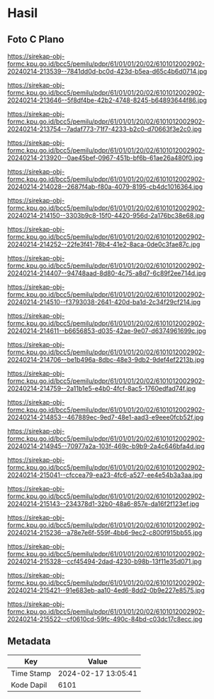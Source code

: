 # Hasil

## Foto C Plano

https://sirekap-obj-formc.kpu.go.id/bcc5/pemilu/pdpr/61/01/01/20/02/6101012002902-20240214-213539--7841dd0d-bc0d-423d-b5ea-d65c4b6d0714.jpg

https://sirekap-obj-formc.kpu.go.id/bcc5/pemilu/pdpr/61/01/01/20/02/6101012002902-20240214-213646--5f8df4be-42b2-4748-8245-b64893644f86.jpg

https://sirekap-obj-formc.kpu.go.id/bcc5/pemilu/pdpr/61/01/01/20/02/6101012002902-20240214-213754--7adaf773-71f7-4233-b2c0-d70663f3e2c0.jpg

https://sirekap-obj-formc.kpu.go.id/bcc5/pemilu/pdpr/61/01/01/20/02/6101012002902-20240214-213920--0ae45bef-0967-451b-bf6b-61ae26a480f0.jpg

https://sirekap-obj-formc.kpu.go.id/bcc5/pemilu/pdpr/61/01/01/20/02/6101012002902-20240214-214028--2687f4ab-f80a-4079-8195-cb4dc1016364.jpg

https://sirekap-obj-formc.kpu.go.id/bcc5/pemilu/pdpr/61/01/01/20/02/6101012002902-20240214-214150--3303b9c8-15f0-4420-956d-2a176bc38e68.jpg

https://sirekap-obj-formc.kpu.go.id/bcc5/pemilu/pdpr/61/01/01/20/02/6101012002902-20240214-214252--22fe3f41-78b4-41e2-8aca-0de0c3fae87c.jpg

https://sirekap-obj-formc.kpu.go.id/bcc5/pemilu/pdpr/61/01/01/20/02/6101012002902-20240214-214407--94748aad-8d80-4c75-a8d7-6c89f2ee714d.jpg

https://sirekap-obj-formc.kpu.go.id/bcc5/pemilu/pdpr/61/01/01/20/02/6101012002902-20240214-214510--f3793038-2641-420d-ba1d-2c34f29cf214.jpg

https://sirekap-obj-formc.kpu.go.id/bcc5/pemilu/pdpr/61/01/01/20/02/6101012002902-20240214-214611--b6656853-d035-42ae-9e07-d6374961699c.jpg

https://sirekap-obj-formc.kpu.go.id/bcc5/pemilu/pdpr/61/01/01/20/02/6101012002902-20240214-214706--be1b496a-8dbc-48e3-9db2-9def4ef2213b.jpg

https://sirekap-obj-formc.kpu.go.id/bcc5/pemilu/pdpr/61/01/01/20/02/6101012002902-20240214-214759--2a11b1e5-e4b0-4fcf-8ac5-1760edfad74f.jpg

https://sirekap-obj-formc.kpu.go.id/bcc5/pemilu/pdpr/61/01/01/20/02/6101012002902-20240214-214853--467889ec-9ed7-48e1-aad3-e9eee0fcb52f.jpg

https://sirekap-obj-formc.kpu.go.id/bcc5/pemilu/pdpr/61/01/01/20/02/6101012002902-20240214-214945--70977a2a-103f-469c-b9b9-2a4c646bfa4d.jpg

https://sirekap-obj-formc.kpu.go.id/bcc5/pemilu/pdpr/61/01/01/20/02/6101012002902-20240214-215041--cfccea79-ea23-4fc6-a527-ee4e54b3a3aa.jpg

https://sirekap-obj-formc.kpu.go.id/bcc5/pemilu/pdpr/61/01/01/20/02/6101012002902-20240214-215143--234378d1-32b0-48a6-857e-da16f2f123ef.jpg

https://sirekap-obj-formc.kpu.go.id/bcc5/pemilu/pdpr/61/01/01/20/02/6101012002902-20240214-215236--a78e7e6f-559f-4bb6-9ec2-c800f915bb55.jpg

https://sirekap-obj-formc.kpu.go.id/bcc5/pemilu/pdpr/61/01/01/20/02/6101012002902-20240214-215328--ccf45494-2dad-4230-b98b-13f11e35d071.jpg

https://sirekap-obj-formc.kpu.go.id/bcc5/pemilu/pdpr/61/01/01/20/02/6101012002902-20240214-215421--91e683eb-aa10-4ed6-8dd2-0b9e227e8575.jpg

https://sirekap-obj-formc.kpu.go.id/bcc5/pemilu/pdpr/61/01/01/20/02/6101012002902-20240214-215522--cf0610cd-59fc-490c-84bd-c03dc17c8ecc.jpg


## Metadata

| Key        | Value               |
| ---------- | ------------------- |
| Time Stamp | 2024-02-17 13:05:41 |
| Kode Dapil | 6101                |



